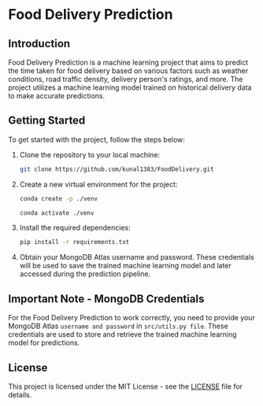 
# Food Delivery Prediction



## Introduction

Food Delivery Prediction is a machine learning project that aims to predict the time taken for food delivery based on various factors such as weather conditions, road traffic density, delivery person's ratings, and more. The project utilizes a machine learning model trained on historical delivery data to make accurate predictions.

## Getting Started

To get started with the project, follow the steps below:

1. Clone the repository to your local machine:

   ```bash
   git clone https://github.com/kunal1383/FoodDelivery.git
   ```

2. Create a new virtual environment for the project:

   ```bash
   conda create -p ./venv

   conda activate ./venv

   ```

3. Install the required dependencies:

   ```bash
   pip install -r requirements.txt
   ```

4. Obtain your MongoDB Atlas username and password. These credentials will be used to save the trained machine learning model and later accessed during the prediction pipeline.

## Important Note - MongoDB Credentials

For the Food Delivery Prediction to work correctly, you need to provide your MongoDB Atlas `username and password` in `src/utils.py file`. These credentials are used to store and retrieve the trained machine learning model for predictions.





## License

This project is licensed under the MIT License - see the [LICENSE](https://github.com/your-username/FoodDelivery/blob/main/LICENSE) file for details.
